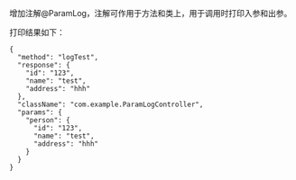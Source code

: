增加注解@ParamLog，注解可作用于方法和类上，用于调用时打印入参和出参。

打印结果如下：
```
{
  "method": "logTest",
  "response": {
    "id": "123",
    "name": "test",
    "address": "hhh"
  },
  "className": "com.example.ParamLogController",
  "params": {
    "person": {
      "id": "123",
      "name": "test",
      "address": "hhh"
    }
  }
}
```